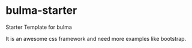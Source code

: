 # bulma-starter
Starter Template for bulma

It is an awesome css framework and need more examples like bootstrap.

